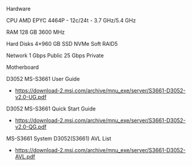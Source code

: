 Hardware

CPU
AMD EPYC 4464P - 12c/24t - 3.7 GHz/5.4 GHz

RAM
128 GB 3600 MHz

Hard Disks
4×960 GB SSD NVMe
Soft RAID5

Network
1 Gbps Public
25 Gbps Private

Motherboard

D3052 MS-S3661 User Guide
* https://download-2.msi.com/archive/mnu_exe/server/S3661-D3052-v2.0-UG.pdf

D3052 MS-S3661 Quick Start Guide
* https://download-2.msi.com/archive/mnu_exe/server/S3661-D3052-v2.0-QG.pdf

MS-S3661 System D3052(S3661) AVL List
* https://download-2.msi.com/archive/mnu_exe/server/S3661-D3052-AVL.pdf

